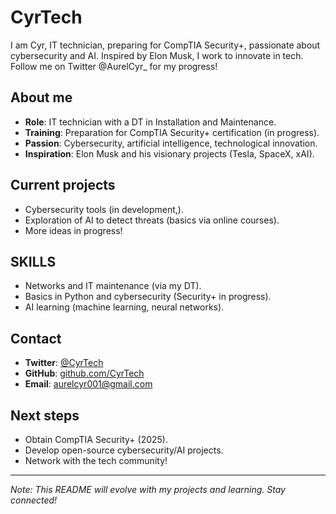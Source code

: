 # CyrTech
I am Cyr, IT technician, preparing for CompTIA Security+, passionate about cybersecurity and AI. Inspired by Elon Musk, I work to innovate in tech. Follow me on Twitter @AurelCyr_ for my progress!

## About me
- **Role**: IT technician with a DT in Installation and Maintenance.
- **Training**: Preparation for CompTIA Security+ certification (in progress).
- **Passion**: Cybersecurity, artificial intelligence, technological innovation.
- **Inspiration**: Elon Musk and his visionary projects (Tesla, SpaceX, xAI).

## Current projects
- Cybersecurity tools (in development,).
- Exploration of AI to detect threats (basics via online courses).
- More ideas in progress!

## SKILLS
- Networks and IT maintenance (via my DT).
- Basics in Python and cybersecurity (Security+ in progress).
- AI learning (machine learning, neural networks).

## Contact
- **Twitter**: [@CyrTech](https://twitter.com/AurelCyr)
- **GitHub**: [github.com/CyrTech](https://github.com/AurelCyr_)
- **Email**: aurelcyr001@gmail.com

## Next steps
- Obtain CompTIA Security+ (2025).
- Develop open-source cybersecurity/AI projects.
- Network with the tech community!

---

*Note: This README will evolve with my projects and learning. Stay connected!*
